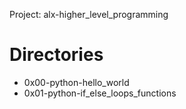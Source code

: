 Project: alx-higher_level_programming

# Directories
* 0x00-python-hello_world
* 0x01-python-if_else_loops_functions

